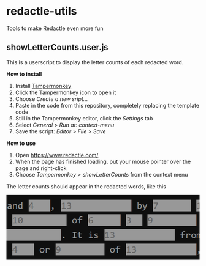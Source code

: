 # redactle-utils
Tools to make Redactle even more fun

## showLetterCounts.user.js

This is a userscript to display the letter counts of each redacted word.

**How to install**
1. Install [Tampermonkey](https://www.tampermonkey.net/)
2. Click the Tampermonkey icon to open it
3. Choose _Create a new sript..._
4. Paste in the code from this repository, completely replacing the template code
5. Still in the Tampermonkey editor, click the _Settings_ tab
6. Select _General > Run at:  context-menu_
7. Save the script: _Editor > File > Save_

**How to use**
1. Open https://www.redactle.com/
2. When the page has finished loading, put your mouse pointer over the page and right-click
3. Choose _Tampermonkey > showLetterCounts_ from the context menu

The letter counts should appear in the redacted words, like this

![Letter count example](images/letter-counts.png)
